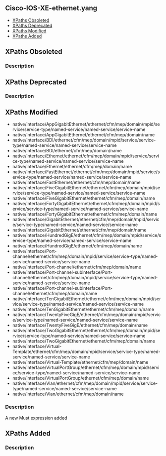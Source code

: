 ## Cisco-IOS-XE-ethernet.yang


- [XPaths Obsoleted](#xpaths-obsoleted)
- [XPaths Deprecated](#xpaths-deprecated)
- [XPaths Modified](#xpaths-modified)
- [XPaths Added](#xpaths-added)

## XPaths Obsoleted

### Description

## XPaths Deprecated

### Description

## XPaths Modified

- native/interface/AppGigabitEthernet/ethernet/cfm/mep/domain/mpid/service/service-type/named-service/named-service/service-name
- native/interface/AppGigabitEthernet/ethernet/cfm/mep/domain/name
- native/interface/BDI/ethernet/cfm/mep/domain/mpid/service/service-type/named-service/named-service/service-name
- native/interface/BDI/ethernet/cfm/mep/domain/name
- native/interface/Ethernet/ethernet/cfm/mep/domain/mpid/service/service-type/named-service/named-service/service-name
- native/interface/Ethernet/ethernet/cfm/mep/domain/name
- native/interface/FastEthernet/ethernet/cfm/mep/domain/mpid/service/service-type/named-service/named-service/service-name
- native/interface/FastEthernet/ethernet/cfm/mep/domain/name
- native/interface/FiveGigabitEthernet/ethernet/cfm/mep/domain/mpid/service/service-type/named-service/named-service/service-name
- native/interface/FiveGigabitEthernet/ethernet/cfm/mep/domain/name
- native/interface/FortyGigabitEthernet/ethernet/cfm/mep/domain/mpid/service/service-type/named-service/named-service/service-name
- native/interface/FortyGigabitEthernet/ethernet/cfm/mep/domain/name
- native/interface/GigabitEthernet/ethernet/cfm/mep/domain/mpid/service/service-type/named-service/named-service/service-name
- native/interface/GigabitEthernet/ethernet/cfm/mep/domain/name
- native/interface/HundredGigE/ethernet/cfm/mep/domain/mpid/service/service-type/named-service/named-service/service-name
- native/interface/HundredGigE/ethernet/cfm/mep/domain/name
- native/interface/Port-channel/ethernet/cfm/mep/domain/mpid/service/service-type/named-service/named-service/service-name
- native/interface/Port-channel/ethernet/cfm/mep/domain/name
- native/interface/Port-channel-subinterface/Port-channel/ethernet/cfm/mep/domain/mpid/service/service-type/named-service/named-service/service-name
- native/interface/Port-channel-subinterface/Port-channel/ethernet/cfm/mep/domain/name
- native/interface/TenGigabitEthernet/ethernet/cfm/mep/domain/mpid/service/service-type/named-service/named-service/service-name
- native/interface/TenGigabitEthernet/ethernet/cfm/mep/domain/name
- native/interface/TwentyFiveGigE/ethernet/cfm/mep/domain/mpid/service/service-type/named-service/named-service/service-name
- native/interface/TwentyFiveGigE/ethernet/cfm/mep/domain/name
- native/interface/TwoGigabitEthernet/ethernet/cfm/mep/domain/mpid/service/service-type/named-service/named-service/service-name
- native/interface/TwoGigabitEthernet/ethernet/cfm/mep/domain/name
- native/interface/Virtual-Template/ethernet/cfm/mep/domain/mpid/service/service-type/named-service/named-service/service-name
- native/interface/Virtual-Template/ethernet/cfm/mep/domain/name
- native/interface/VirtualPortGroup/ethernet/cfm/mep/domain/mpid/service/service-type/named-service/named-service/service-name
- native/interface/VirtualPortGroup/ethernet/cfm/mep/domain/name
- native/interface/Vlan/ethernet/cfm/mep/domain/mpid/service/service-type/named-service/named-service/service-name
- native/interface/Vlan/ethernet/cfm/mep/domain/name

### Description

A new Must expression added

## XPaths Added

### Description
